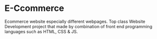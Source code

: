 # E-Ccommerce
Ecommerce website especially different webpages. Top class Website Development project that made by combination of front end programming languages such as HTML, CSS &amp; JS.
